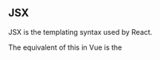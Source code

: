 JSX
---

JSX is the templating syntax used by React.

The equivalent of this in Vue is the <template> tag from Vue components.

JSX seems to allow more things than <template> but also seem to need a lot more of care concerning the readability of the code.

Examples
---

~~~~javascript
const name = 'Josh Perez';

const element = <h1>Hello, {name}</h1>;

const elementUpperCase = <h1>Hello, {name.toUpperCase()}</h1>;
~~~~

You can put any valid JavaScript expression inside the curly braces in JSX.

~~~~javascript
function getGreeting(user) {
  if (user) {
    return <h1>Hello, {formatName(user)}!</h1>;
  }
  return <h1>Hello, Stranger.</h1>;
}
~~~~

JSX is an expression too

~~~~javascript
const element = <div tabIndex="0"></div>;

const element = <img src={user.avatarUrl}></img>;
~~~~

Both quotes and curly braces works for specifying attributes in JSX, but can't be used in the same attribute.

Since JSX is closer to JavaScript than to <template> or HTML, the usage of camelCase is highly recommended concerning attributes.

"class" becomes className.

"tabindex" becomes tabIndex.

This avoids conflicts with JavaScript keywords such as "class".

~~~~javascript
const element = <img src={user.avatarUrl} />;

const element = (
  <div>
    <h1>Hello!</h1>
    <h2>Good to see you here.</h2>
  </div>
);
~~~~

JSX tags can self-close, but can also contain childrens, like regular HTML tags.

~~~~javascript
const element = (
  <h1 className="greeting">
    Hello, world!
  </h1>
);
const element = React.createElement(
  'h1',
  {className: 'greeting'},
  'Hello, world!'
);
~~~~

These are identical.

JSX is compiled down to React.createElement() calls.

Quotes
---

> React embraces the fact that rendering logic is inherently coupled with other UI logic: how events are handled, how the state changes over time, and how the data is prepared for display.

> After compilation, JSX expressions become regular JavaScript function calls and evaluate to JavaScript objects.

> By default, React DOM escapes any values embedded in JSX before rendering them. Thus it ensures that you can never inject anything that’s not explicitly written in your application. Everything is converted to a string before being rendered. This helps prevent XSS (cross-site-scripting) attacks.
 
> Babel compiles JSX down to React.createElement() calls.
